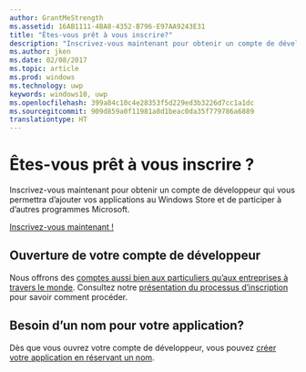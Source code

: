 ```yaml
---
author: GrantMeStrength
ms.assetid: 16AB1111-4BA8-4352-B796-E97AA9243E31
title: "Êtes-vous prêt à vous inscrire?"
description: "Inscrivez-vous maintenant pour obtenir un compte de développeur qui vous permettra d’ajouter vos applications au Windows Store et de participer à d’autres programmes Microsoft."
ms.author: jken
ms.date: 02/08/2017
ms.topic: article
ms.prod: windows
ms.technology: uwp
keywords: windows10, uwp
ms.openlocfilehash: 399a84c10c4e28353f5d229ed3b3226d7cc1a1dc
ms.sourcegitcommit: 909d859a0f11981a8d1beac0da35f779786a6889
translationtype: HT
---
```

# <a name="ready-to-sign-up"></a>Êtes-vous prêt à vous inscrire ?

Inscrivez-vous maintenant pour obtenir un compte de développeur qui vous permettra d’ajouter vos applications au Windows Store et de participer à d’autres programmes Microsoft.

[Inscrivez-vous maintenant !](http://go.microsoft.com/fwlink/p/?LinkId=615100)

## <a name="opening-your-developer-account"></a>Ouverture de votre compte de développeur

Nous offrons des [comptes aussi bien aux particuliers qu’aux entreprises à travers le monde](../publish/account-types-locations-and-fees.md). Consultez notre [présentation du processus d’inscription](../publish/opening-a-developer-account.md) pour savoir comment procéder.

## <a name="have-a-name-for-your-app"></a>Besoin d’un nom pour votre application?

Dès que vous ouvrez votre compte de développeur, vous pouvez [créer votre application en réservant un nom](https://msdn.microsoft.com/library/windows/apps/JJ657967).

